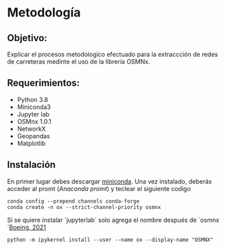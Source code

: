 # Metodología

## Objetivo:

Explicar el procesos metodologico efectuado para la extraccción de redes de carreteras medinte el uso de la librería OSMNx. 

## Requerimientos:

- Python 3.8 
- Miniconda3
- Jupyter lab
- OSMnx 1.0.1 
- NetworkX 
- Geopandas 
- Matplotlib

## Instalación

En primer lugar debes descargar [miniconda](https://docs.conda.io/en/latest/miniconda.html). Una vez instalado, deberás acceder al promt (*Anaconda promt*) y teclear el siguiente codigo

~~~
conda config --prepend channels conda-forge
conda create -n ox --strict-channel-priority osmnx 
~~~

Si se quiere instalar ´jupyterlab´ solo agrega el nombre después de ´osmnx´[Boeing, 2021](https://osmnx.readthedocs.io/en/stable/)

~~~
python -m ipykernel install --user --name ox --display-name "OSMNX"
~~~




